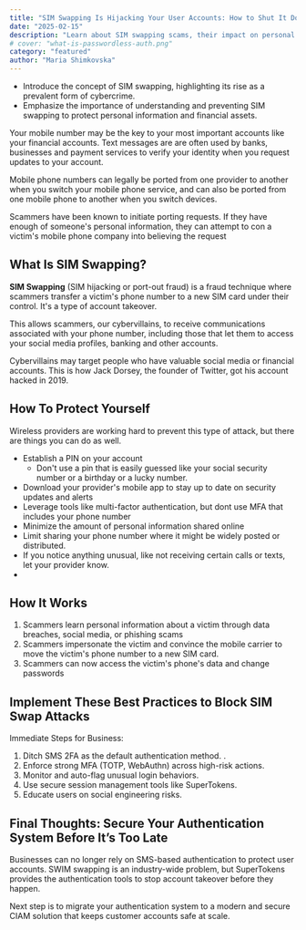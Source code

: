 ```yaml
---
title: "SIM Swapping Is Hijacking Your User Accounts: How to Shut It Down"
date: "2025-02-15"
description: "Learn about SIM swapping scams, their impact on personal security, and effective strategies to safeguard your mobile identity."
# cover: "what-is-passwordless-auth.png"
category: "featured"
author: "Maria Shimkovska"
---
```


- Introduce the concept of SIM swapping, highlighting its rise as a prevalent form of cybercrime. 
- Emphasize the importance of understanding and preventing SIM swapping to protect personal information and financial assets. 

Your mobile number may be the key to your most important accounts like your financial accounts. Text messages are are often used by banks, businesses and payment services to verify your identity when you request updates to your account. 

Mobile phone numbers can legally be ported from one provider to another when you switch your mobile phone service, and can also be ported from one mobile phone to another when you switch devices. 

Scammers have been known to initiate porting requests. If they have enough of someone's personal information, they can attempt to con a victim's mobile phone company into believing the request 

## What Is SIM Swapping? 

**SIM Swapping** (SIM hijacking or port-out fraud) is a fraud technique where scammers transfer a victim's phone number to a new SIM card under their control. It's a type of account takeover. 
 
This allows scammers, our cybervillains, to receive communications associated with your phone number, including those that let them to access your social media profiles, banking and other accounts. 

Cybervillains may target people who have valuable social media or financial accounts. This is how Jack Dorsey, the founder of Twitter, got his account hacked in 2019. 

## How To Protect Yourself 

Wireless providers are working hard to prevent this type of attack, but there are things you can do as well. 

- Establish a PIN on your account 
    - Don't use a pin that is easily guessed like your social security number or a birthday or a lucky number. 
- Download your provider's mobile app to stay up to date on security updates and alerts 
- Leverage tools like multi-factor authentication, but dont use MFA that includes your phone number
- Minimize the amount of personal information shared online
- Limit sharing your phone number where it might be widely posted or distributed. 
- If you notice anything unusual, like not receiving certain calls or texts, let your provider know. 
- 

## How It Works 

1. Scammers learn personal information about a victim through data breaches, social media, or phishing scams 
2. Scammers impersonate the victim and convince the mobile carrier to move the victim's phone number to a new SIM card. 
3. Scammers can now access the victim's phone's data and change passwords 

## Implement These Best Practices to Block SIM Swap Attacks 
Immediate Steps for Business: 
1. Ditch SMS 2FA as the default authentication method. .
2. Enforce strong MFA (TOTP, WebAuthn) across high-risk actions. 
3. Monitor and auto-flag unusual login behaviors. 
4. Use secure session management tools like SuperTokens. 
5. Educate users on social engineering risks. 

## Final Thoughts: Secure Your Authentication System Before It’s Too Late
Businesses can no longer rely on SMS-based authentication to protect user accounts. SWIM swapping is an industry-wide problem, but SuperTokens provides the authentication tools to stop account takeover before they happen. 

Next step is to migrate your authentication system to a modern and secure CIAM solution that keeps customer accounts safe at scale. 